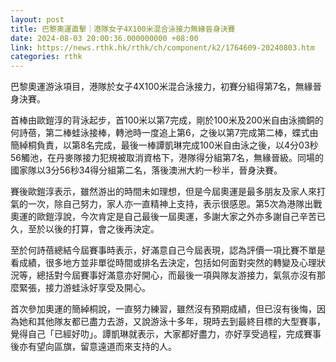 ```yaml
---
layout: post
title: 巴黎奧運直擊｜港隊女子4X100米混合泳接力無緣晉身決賽
date: 2024-08-03 20:00:36.000000000 +08:00
link: https://news.rthk.hk/rthk/ch/component/k2/1764609-20240803.htm
categories: rthk
---
```


巴黎奧運游泳項目，港隊於女子4X100米混合泳接力，初賽分組得第7名，無緣晉身決賽。

首棒由歐鎧淳的背泳起步，首100米以第7完成，剛於100米及200米自由泳摘銅的何詩蓓，第二棒蛙泳接棒，轉池時一度追上第6，之後以第7完成第二棒，蝶式由簡綽桐負責，以第8名完成，最後一棒譚凱琳完成100米自由泳之後，以4分03秒56觸池，在丹麥隊接力犯規被取消資格下，港隊得分組第7名，無緣晉級。同場的國家隊以3分56秒34得分組第二名，落後澳洲大約一秒半，晉身決賽。

賽後歐鎧淳表示，雖然游出的時間未如理想，但是今屆奧運是最多朋友及家人來打氣的一次，除自己努力，家人亦一直精神上支持，表示很感恩。第5次為港隊出戰奧運的歐鎧淳說，今次肯定是自己最後一屆奧運，多謝大家之外亦多謝自己辛苦已久，至於以後的打算，會之後再決定。

至於何詩蓓總結今屆賽事時表示，好滿意自己今屆表現，認為評價一項比賽不單是看成績，很多地方並非單從時間或排名去決定，包括如何面對突然的轉變及心理狀況等，總括對今屆賽事好滿意亦好開心，而最後一項與隊友游接力，氣氛亦沒有那麼緊張，接力游蛙泳好享受及開心。

首次參加奧運的簡綽桐說，一直努力練習，雖然沒有預期成績，但已沒有後悔，因為她和其他隊友都已盡力去游，又說游泳十多年，現時去到最終目標的大型賽事，覺得自己「已經好叻」。譚凱琳就表示，大家都好盡力，亦好享受過程，完成賽事後亦有望向區旗，留意遠道而來支持的人。
